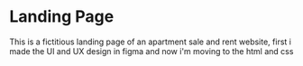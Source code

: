 # Landing Page
 This is a fictitious landing page of an apartment sale and rent website, first i made the UI and UX design in figma and now i'm moving to the html and css

